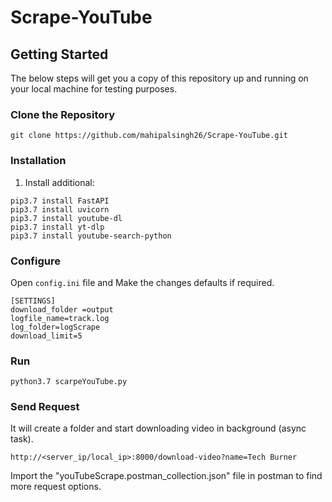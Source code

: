 # Scrape-YouTube
## Getting Started

The below steps will get you a copy of this repository up and running on your local machine for testing purposes.

### Clone the Repository
```
git clone https://github.com/mahipalsingh26/Scrape-YouTube.git
```

### Installation
1. Install additional:
```
pip3.7 install FastAPI
pip3.7 install uvicorn
pip3.7 install youtube-dl
pip3.7 install yt-dlp
pip3.7 install youtube-search-python
```

### Configure
Open `config.ini` file and Make the changes defaults if required.
```
[SETTINGS]
download_folder =output
logfile_name=track.log
log_folder=logScrape
download_limit=5
```
### Run
```
python3.7 scarpeYouTube.py
```

### Send Request 
It will create a folder and start downloading video in background (async task).
```
http://<server_ip/local_ip>:8000/download-video?name=Tech Burner
```
Import the "youTubeScrape.postman_collection.json" file in postman to find more request options.
